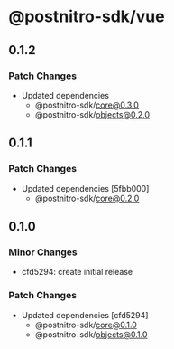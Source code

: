 # @postnitro-sdk/vue

## 0.1.2

### Patch Changes

- Updated dependencies
  - @postnitro-sdk/core@0.3.0
  - @postnitro-sdk/objects@0.2.0

## 0.1.1

### Patch Changes

- Updated dependencies [5fbb000]
  - @postnitro-sdk/core@0.2.0

## 0.1.0

### Minor Changes

- cfd5294: create initial release

### Patch Changes

- Updated dependencies [cfd5294]
  - @postnitro-sdk/core@0.1.0
  - @postnitro-sdk/objects@0.1.0
